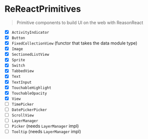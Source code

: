 # ReReactPrimitives

> Primitive components to build UI on the web with ReasonReact

- [x] `ActivityIndicator`
- [x] `Button`
- [x] `FixedCollectionView` (functor that takes the data module type)
- [x] `Image`
- [x] `SectionedListView`
- [x] `Sprite`
- [x] `Switch`
- [x] `TabbedView`
- [x] `Text`
- [x] `TextInput`
- [x] `TouchableHighlight`
- [x] `TouchableOpacity`
- [x] `View`
- [ ] `TimePicker`
- [ ] `DatePickerPicker`
- [ ] `ScrollView`
- [ ] `LayerManager`
- [ ] `Picker` (needs `LayerManager` impl)
- [ ] `Tooltip` (needs `LayerManager` impl)
